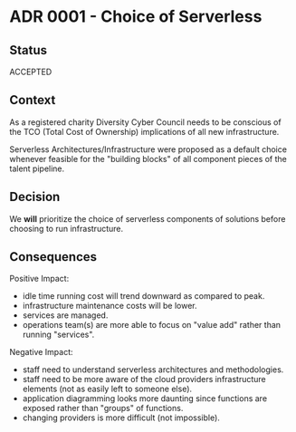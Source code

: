 # ADR 0001 - Choice of Serverless

## Status

ACCEPTED

## Context

As a registered charity Diversity Cyber Council needs to be conscious of the TCO (Total Cost of Ownership) implications of all new infrastructure. 

Serverless Architectures/Infrastructure were proposed as a default choice whenever feasible for the "building blocks" of all component pieces of the talent pipeline.

## Decision

We **will** prioritize the choice of serverless components of solutions before choosing to run infrastructure.

## Consequences

Positive Impact:
- idle time running cost will trend downward as compared to peak.
- infrastructure maintenance costs will be lower.
- services are managed.
- operations team(s) are more able to focus on "value add" rather than running "services".

Negative Impact:
- staff need to understand serverless architectures and methodologies.
- staff need to be more aware of the cloud providers infrastructure elements (not as easily left to someone else).
- application diagramming looks more daunting since functions are exposed rather than "groups" of functions.
- changing providers is more difficult (not impossible).